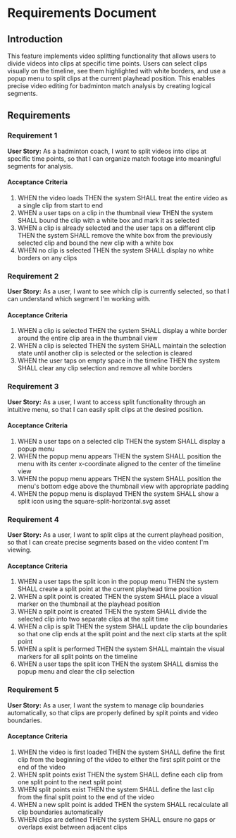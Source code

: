 # Requirements Document

## Introduction

This feature implements video splitting functionality that allows users to divide videos into clips at specific time points. Users can select clips visually on the timeline, see them highlighted with white borders, and use a popup menu to split clips at the current playhead position. This enables precise video editing for badminton match analysis by creating logical segments.

## Requirements

### Requirement 1

**User Story:** As a badminton coach, I want to split videos into clips at specific time points, so that I can organize match footage into meaningful segments for analysis.

#### Acceptance Criteria

1. WHEN the video loads THEN the system SHALL treat the entire video as a single clip from start to end
2. WHEN a user taps on a clip in the thumbnail view THEN the system SHALL bound the clip with a white box and mark it as selected
3. WHEN a clip is already selected and the user taps on a different clip THEN the system SHALL remove the white box from the previously selected clip and bound the new clip with a white box
4. WHEN no clip is selected THEN the system SHALL display no white borders on any clips

### Requirement 2

**User Story:** As a user, I want to see which clip is currently selected, so that I can understand which segment I'm working with.

#### Acceptance Criteria

1. WHEN a clip is selected THEN the system SHALL display a white border around the entire clip area in the thumbnail view
2. WHEN a clip is selected THEN the system SHALL maintain the selection state until another clip is selected or the selection is cleared
3. WHEN the user taps on empty space in the timeline THEN the system SHALL clear any clip selection and remove all white borders

### Requirement 3

**User Story:** As a user, I want to access split functionality through an intuitive menu, so that I can easily split clips at the desired position.

#### Acceptance Criteria

1. WHEN a user taps on a selected clip THEN the system SHALL display a popup menu
2. WHEN the popup menu appears THEN the system SHALL position the menu with its center x-coordinate aligned to the center of the timeline view
3. WHEN the popup menu appears THEN the system SHALL position the menu's bottom edge above the thumbnail view with appropriate padding
4. WHEN the popup menu is displayed THEN the system SHALL show a split icon using the square-split-horizontal.svg asset

### Requirement 4

**User Story:** As a user, I want to split clips at the current playhead position, so that I can create precise segments based on the video content I'm viewing.

#### Acceptance Criteria

1. WHEN a user taps the split icon in the popup menu THEN the system SHALL create a split point at the current playhead time position
2. WHEN a split point is created THEN the system SHALL place a visual marker on the thumbnail at the playhead position
3. WHEN a split point is created THEN the system SHALL divide the selected clip into two separate clips at the split time
4. WHEN a clip is split THEN the system SHALL update the clip boundaries so that one clip ends at the split point and the next clip starts at the split point
5. WHEN a split is performed THEN the system SHALL maintain the visual markers for all split points on the timeline
6. WHEN a user taps the split icon THEN the system SHALL dismiss the popup menu and clear the clip selection

### Requirement 5

**User Story:** As a user, I want the system to manage clip boundaries automatically, so that clips are properly defined by split points and video boundaries.

#### Acceptance Criteria

1. WHEN the video is first loaded THEN the system SHALL define the first clip from the beginning of the video to either the first split point or the end of the video
2. WHEN split points exist THEN the system SHALL define each clip from one split point to the next split point
3. WHEN split points exist THEN the system SHALL define the last clip from the final split point to the end of the video
4. WHEN a new split point is added THEN the system SHALL recalculate all clip boundaries automatically
5. WHEN clips are defined THEN the system SHALL ensure no gaps or overlaps exist between adjacent clips